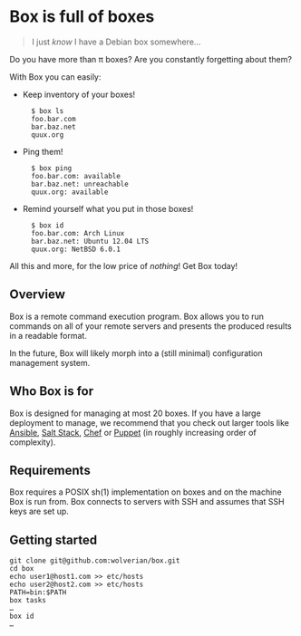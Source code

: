 # Box is full of boxes

> I just *know* I have a Debian box somewhere…

Do you have more than π boxes? Are you constantly forgetting about them?

With Box you can easily:

- Keep inventory of your boxes!

        $ box ls
        foo.bar.com
        bar.baz.net
        quux.org

- Ping them!

        $ box ping
        foo.bar.com: available
        bar.baz.net: unreachable
        quux.org: available

- Remind yourself what you put in those boxes!

        $ box id
        foo.bar.com: Arch Linux
        bar.baz.net: Ubuntu 12.04 LTS
        quux.org: NetBSD 6.0.1

All this and more, for the low price of *nothing*! Get Box today!

## Overview

Box is a remote command execution program. Box allows you to run commands on
all of your remote servers and presents the produced results in a readable
format.

In the future, Box will likely morph into a (still minimal) configuration
management system.

## Who Box is for

Box is designed for managing at most 20 boxes. If you have a large deployment
to manage, we recommend that you check out larger tools like [Ansible],
 [Salt Stack], [Chef] or [Puppet] (in roughly increasing order of complexity).

## Requirements

Box requires a POSIX sh(1) implementation on boxes and on the machine Box is
run from. Box connects to servers with SSH and assumes that SSH keys are set
up.

## Getting started

    git clone git@github.com:wolverian/box.git
    cd box
    echo user1@host1.com >> etc/hosts
    echo user2@host2.com >> etc/hosts
    PATH=bin:$PATH
    box tasks
    …
    box id
    …

[GNU Parallel]: http://www.gnu.org/software/parallel/
[Salt Stack]: http://saltstack.org
[Chef]: http://www.opscode.com/chef/
[Puppet]: https://puppetlabs.com
[Ansible]: http://ansible.cc
